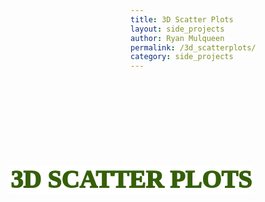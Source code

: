 ```yaml
---
title: 3D Scatter Plots
layout: side_projects
author: Ryan Mulqueen
permalink: /3d_scatterplots/
category: side_projects
---
```



<style>

h1 {
  text-transform: uppercase;
  font-size: clamp(5rem, 5vw + 0.5rem, 5rem);
  line-height: 0.9;
  margin: 0;
  color: antiquewhite;
  mix-blend-mode: hard-light;
  position:absolute; left:2rem; top: 4em;

  code {
    display: block;
    width: max-content;
    background: white;
    font-size: 0.5em;
    color: #355f08;
    padding: 0.1em;
    border-radius: 0.125em;
    margin-bottom: 0.05em;
    font-family: 'PT Sans';
    font-weight: 1000;
    top: 80vh;
    left: 4vw;
  }
}

.background_img {
  min-height: 100vh;
  background-image: url("{{site.baseurl}}/assets/images/cortex_scatterplot.png");
  color: white;
  display: flex;
  isolation: isolate;
  width: 70vw;

  /* Create the parallax scrolling effect */
  background-attachment: fixed;
  background-position: center;
  background-repeat: no-repeat;
  background-size: cover;

}


.background_img2 {
  min-height: 120vh;
  background-image: url("{{site.baseurl}}/assets/images/s3human_scatterplot.png");
  color: white;
  display: flex;
  isolation: isolate;
  width: 100vw;

  /* Create the parallax scrolling effect */
  background-attachment: fixed;
  background-position: center;
  background-repeat: no-repeat;
  background-size: cover;

}

.hero-intro {
  width: 100vw;
  padding: 2em;
}

</style>

<div class="background_img">
  <div class="hero-intro">
    <h1><code style="font-weight: 1000; font-family: 'PT Sans'" >3D Scatter Plots</code></h1>
  </div>
</div>

## Introduction

Here's how to generate 3D scatterplots of single cell experiments in Blender. To do this, we are going to use a similar shader to the one I use in the ["molecular render"](https://mulqueenr.github.io/molecular_render/) project. Additionally, I will be using blender's python console to read in a simple text file to populate a UMAP projection. 

For the text file, generate a header, tab-separated table with the following columns:

Cluster | cellID | X | Y | Z | cluster_color_hexvalue |
:--:|:--:|:--: | :--:|:--:|:--: | 
String, of cluster grouping | String, unique cell identifier| float of x coordinate | float of y coordinate | float of z coordinate | Hex value of fill color | 

Here's an example lines used for the render at the top of the page.

```bash
Astrocytes    TAGGTCCGACGTACTAGGGCCTCGGTCTATGGCCTA    4.24424248742567    -1.74691044949975    -6.48374510684418    #1C7D54
Astrocytes    ATTCAGAAGCATCGCGCAGCCAGACTCTATGGCCTA    3.60301401455387    -1.96493138894082    -6.47136162049336    #1C7D54
Astrocytes    TCAACGAGTTCGCGATGGTCAGAGCCCGCCGATATC    5.51775913941571    -1.87741656898663    -6.76243310557264    #1C7D54
```

Required software
- Blender v 2.93 or higher ([link](https://www.blender.org/))

## Description of the script and how to run

I set up a script to automate the full process. I'll list what is happening within the script so it is a bit easier to tweak. The blender-python (bpy) API is kind of in a state right now because there is a lot of active development. Sorry it isn't as readable as a good python script should be! To run the script, just open blender, change a window panel to "Python Console" or just press Shift+F4. Then run. The script makes a shader similar to what we use in the molecular render side project. It does this in python but the end result (when made nice to look at) is this:

<img src="{{site.baseurl}}/assets/images/scatterplot_cellshader.png">

This script uses linked objects (basically a way to save memory). To do this, it makes a "master" data point for each cluster, hides it, and then duplicates it for each data point. That means each data point isn't a unique object, but a copy with a unique location. Saves on a ton of time and memory.
In the future, the geometry or particle nodes might make this even easier, but this is what we have to work with now.
I've run this script on up to 200k cells. It seems to slow down the more data-blocks there are in the blender file. From my computer, I run the plotting in 1k cell batches. I find that for each 1K cells I plot, the next 1K cells take about 0.2-0.4 more seconds. This adds up with bigger files, but hey, at least it is linear. For my trash computer, 200k cells took about 2-3 hours.

Change these lines:
```python
#Input
file_xyz=open("C:/Users/Chad/Desktop/cortex.3D.table","r") #change the filepath to your tsv will the line format described above.
#Output
bpy.ops.wm.save_as_mainfile(filepath="C:/Users/Chad/Desktop/cortex.blend") #change filepath to the output blender file you would like
bpy.context.scene.render.filepath = 'cortex.test.png' #change file path to the output png you would like.

```

Here is the script as used to generate the hero image at the top of the page.

## The script

```python
#1. import modules
import bpy
import math
import time
import bmesh

#Read in file and store it in memory (this doesn't take up much memory)
file_xyz=open("C:/Users/mulqueen/Desktop/hg38_3d.umap.tsv","r") #change path to whatever filepath you want. I got my computer refurbished and it was named Chad. I swear it wasn't me.
tabraw=file_xyz.readlines()[1:]
data_count=len(tabraw)
file_xyz.close()

#initialize an object, a sphere, for our data points.
bpy.ops.mesh.primitive_uv_sphere_add(radius=0.05,segments=64, ring_count=32) #higher segments and ring_counts will make a smoother sphere, but I dont think its necessary
obj=bpy.context.active_object #select the sphere we just made

#set up a master shader material
mat = bpy.data.materials.new(name='mymat')
mat.use_nodes = True #use node trees, these can be seen by switching a panel to the shader editor if you want. It will look like the above shader, just not nicely placed.
mat_nodes = mat.node_tree.nodes
mat_links = mat.node_tree.links
mat = bpy.data.materials['mymat'] #Get the material you want 
node_to_delete =  mat.node_tree.nodes['Principled BSDF'] #Get the node in its node tree (replace the name below)
mat.node_tree.nodes.remove( node_to_delete ) #Remove it
#add all the nodes, using col_node as variable of each node as it is being made. then using that to modify default value fields
col_node=mat_nodes.new('ShaderNodeRGB')
col_node=mat_nodes.new('ShaderNodeFresnel')
bpy.data.materials["mymat"].node_tree.nodes['Fresnel'].inputs[0].default_value = 1.33

col_node=mat_nodes.new('ShaderNodeHueSaturation')
bpy.data.materials["mymat"].node_tree.nodes["Hue Saturation Value"].inputs[0].default_value = 1
bpy.data.materials["mymat"].node_tree.nodes["Hue Saturation Value"].inputs[1].default_value = 0.7
bpy.data.materials["mymat"].node_tree.nodes["Hue Saturation Value"].inputs[2].default_value = 2
bpy.data.materials["mymat"].node_tree.nodes["Hue Saturation Value"].inputs[3].default_value = 0

col_node=mat_nodes.new('ShaderNodeMath')
bpy.data.materials["mymat"].node_tree.nodes["Math"].operation = 'MULTIPLY'

col_node=mat_nodes.new('ShaderNodeBsdfRefraction')
bpy.data.materials["mymat"].node_tree.nodes["Refraction BSDF"].inputs[1].default_value = 1

col_node=mat_nodes.new('ShaderNodeBsdfGlossy')
bpy.data.materials["mymat"].node_tree.nodes["Glossy BSDF"].inputs[1].default_value = 1

col_node=mat_nodes.new('ShaderNodeHueSaturation')
bpy.data.materials["mymat"].node_tree.nodes["Hue Saturation Value.001"].inputs[0].default_value = 1
bpy.data.materials["mymat"].node_tree.nodes["Hue Saturation Value.001"].inputs[1].default_value = 0.4
bpy.data.materials["mymat"].node_tree.nodes["Hue Saturation Value.001"].inputs[2].default_value = 2

col_node=mat_nodes.new('ShaderNodeMixShader')
col_node=mat_nodes.new('ShaderNodeVolumeAbsorption')
bpy.data.materials["mymat"].node_tree.nodes["Volume Absorption"].inputs[1].default_value = 0.3

col_node=mat_nodes.new('ShaderNodeBsdfTranslucent')
col_node=mat_nodes.new('ShaderNodeLightPath')
col_node=mat_nodes.new('ShaderNodeMixShader')

#build node tree links (going from left most inputs)
#sorry this is a monstrosity
mat_links.new(bpy.data.materials["mymat"].node_tree.nodes['RGB'].outputs[0], bpy.data.materials["mymat"].node_tree.nodes["Hue Saturation Value"].inputs[4])
mat_links.new(bpy.data.materials["mymat"].node_tree.nodes['RGB'].outputs[0], bpy.data.materials["mymat"].node_tree.nodes["Hue Saturation Value.001"].inputs[4])
mat_links.new(bpy.data.materials["mymat"].node_tree.nodes['RGB'].outputs[0], bpy.data.materials["mymat"].node_tree.nodes["Volume Absorption"].inputs[0])

mat_links.new(bpy.data.materials["mymat"].node_tree.nodes['Fresnel'].outputs[0], bpy.data.materials["mymat"].node_tree.nodes["Math"].inputs[0])

mat_links.new(bpy.data.materials["mymat"].node_tree.nodes['Hue Saturation Value'].outputs[0], bpy.data.materials["mymat"].node_tree.nodes["Refraction BSDF"].inputs[0])
mat_links.new(bpy.data.materials["mymat"].node_tree.nodes['Hue Saturation Value'].outputs[0], bpy.data.materials["mymat"].node_tree.nodes["Glossy BSDF"].inputs[0])

mat_links.new(bpy.data.materials["mymat"].node_tree.nodes["Math"].outputs[0], bpy.data.materials["mymat"].node_tree.nodes["Mix Shader"].inputs[0])
mat_links.new(bpy.data.materials["mymat"].node_tree.nodes["Refraction BSDF"].outputs[0], bpy.data.materials["mymat"].node_tree.nodes["Mix Shader"].inputs[1])
mat_links.new(bpy.data.materials["mymat"].node_tree.nodes["Glossy BSDF"].outputs[0], bpy.data.materials["mymat"].node_tree.nodes["Mix Shader"].inputs[2])

mat_links.new(bpy.data.materials["mymat"].node_tree.nodes["Hue Saturation Value.001"].outputs[0], bpy.data.materials["mymat"].node_tree.nodes["Translucent BSDF"].inputs[0])

mat_links.new(bpy.data.materials["mymat"].node_tree.nodes["Volume Absorption"].outputs[0], bpy.data.materials["mymat"].node_tree.nodes["Material Output"].inputs[1])
mat_links.new(bpy.data.materials["mymat"].node_tree.nodes["Translucent BSDF"].outputs[0], bpy.data.materials["mymat"].node_tree.nodes["Mix Shader.001"].inputs[2])
mat_links.new(bpy.data.materials["mymat"].node_tree.nodes["Mix Shader"].outputs[0], bpy.data.materials["mymat"].node_tree.nodes["Mix Shader.001"].inputs[1])
mat_links.new(bpy.data.materials["mymat"].node_tree.nodes["Light Path"].outputs[1], bpy.data.materials["mymat"].node_tree.nodes["Mix Shader.001"].inputs[0])

mat_links.new(bpy.data.materials["mymat"].node_tree.nodes["Mix Shader.001"].outputs[0], bpy.data.materials["mymat"].node_tree.nodes["Material Output"].inputs[0])


#set up render engine and scene
bpy.context.scene.render.engine="CYCLES" #set render engine to CYCLES
bpy.data.scenes["Scene"].cycles.denoiser="NLM" #set denoiser for render
bpy.data.scenes["Scene"].cycles.samples=512 #this is a whole lotta sampling
bpy.context.scene.render.image_settings.color_depth = '16' #more color channels!
bpy.context.scene.render.resolution_x = 3840 #up the resolution
bpy.context.scene.render.resolution_y = 2160
bpy.data.objects["Sphere"].hide_render = True # hide sphere in render
bpy.data.objects["Sphere"].hide_viewport=True
bpy.data.lights["Light"].energy = 100000 # increase light wattage
bpy.data.lights["Light"].shadow_soft_size= 1
bpy.data.objects["Light"].location=(5,-5,10) #location and rotation i deteremined manually and just set up here for convenience

#set up stage by cutting up the default cube vertices and smoothing it
obj_cube=bpy.data.objects["Cube"]
obj_cube.scale=(30,30,30) #scale up the cube
#this is to cut out a vertex to make an open box
bpy.context.view_layer.objects.active = obj_cube
bpy.ops.object.mode_set(mode='EDIT')
bpy.ops.mesh.select_mode(type="VERT")  # Switch to edge select mode
bm = bmesh.from_edit_mesh(obj_cube.data)  # Create bmesh object for easy mesh evaluation
bm.verts.ensure_lookup_table()
bm.verts.remove(bm.verts[2]) # Write the mesh back
bmesh.update_edit_mesh(obj_cube.data)  # Update the mesh in edit mode
bpy.ops.object.mode_set(mode='OBJECT') #switch back to object mode when done
bpy.ops.object.modifier_add(type='SUBSURF') #make it smooth
bpy.data.objects["Cube"].modifiers["Subdivision"].render_levels=6
bpy.data.objects["Cube"].location=(-4,4.3,17.725) #change the location for more dramatic shadows

#move the camera and rotate
bpy.data.objects["Camera"].location=(34.61997604370117, -40.53969955444336, 25.66326904296875)
bpy.data.objects["Camera"].rotation_euler=(1.1093189716339111, 0.0, 0.8149281740188599)

#finally ready to start reading in our data
scene=bpy.context.scene

#set up a material per hex color, name as annotation
#this is looping through the file, grabbing the unique clusters and there color codes, then making a dictionary for look up later
start = time.time()
annot={}
for line in tabraw[1:]:
  line=line.replace('\n','')
  l=line.split('\t')
  if l[0] not in annot:
    hexcode=l[5].lstrip("#")
    rgb=[int(hexcode[i:i+2], 16) for i in (0, 2, 4)]
    r=float(rgb[0])/255 #color of spheres, blender uses 0-1 scale
    g=float(rgb[1])/255
    b=float(rgb[2])/255
    clust=str(l[0])
    annot[clust]=[r,g,b]

end = time.time()
print(end - start)

#make a custom material shader for each annotation (just changing color)
#this copies the material shader we set up earlier, and then changes the input color
master_mat=source_mat = bpy.data.materials["mymat"]
for i in annot.keys():
  copied_mat = master_mat.copy()
  copied_mat.name=i
  bpy.data.materials[i].node_tree.nodes["RGB"].outputs[0].default_value[0]=annot[i][0]
  bpy.data.materials[i].node_tree.nodes["RGB"].outputs[0].default_value[1]=annot[i][1]
  bpy.data.materials[i].node_tree.nodes["RGB"].outputs[0].default_value[2]=annot[i][2]


#make a custom collection for each annotation. this makes a "master sphere" to link for each cluster also
for i in annot.keys():
  collection = bpy.data.collections.new(i) #make new collection
  bpy.context.scene.collection.children.link(collection) #link new collection
  mat = bpy.data.materials.get(i) #set material properties of collection
  name=str(i)+"_master" #make name of master sphere
  new_obj = bpy.data.objects.new(name, scene.objects.get("Sphere").data) #make a new copy
  new_obj.data = scene.objects.get("Sphere").data.copy()
  bpy.data.collections[i].objects.link(new_obj) #link new object to collection
  new_obj.data.materials.append(mat) #add material
  bpy.data.objects[name].hide_render = True # hide masters
  bpy.data.objects[name].hide_viewport=True

#make a dictionary look up for copying master spheres
master_sphere={}
for i in annot.keys():
  master_sphere[i]=scene.objects.get(i+"_master").data

#define a nice function to copy data points and link them to the master spheres. also places the copies into nice cluster named collections for easier navigation.
def add_data_point(input_dat):
    line=input_dat
    line=line.replace('\n','')
    l=line.split('\t')
    #print(line)
    x=float(l[2]) #location of spheres
    y=float(l[3])
    z=float(l[4])
    name=str(l[1])
    clust=str(l[0])
    my_new_obj = bpy.data.objects.new(name,master_sphere[clust])
    my_new_obj.location = (x,y,z)       
    my_new_obj.hide_viewport=False
    my_new_obj.hide_render=False
    bpy.data.collections[clust].objects.link(my_new_obj)

n=1000
in_list = [tabraw[i * n:(i + 1) * n] for i in range((len(tabraw) + n + 1) // n )] 
for in_dat_list in in_list:
  start = time.time()
  out=[add_data_point(in_dat) for in_dat in in_dat_list] 
  end = time.time()
  print(end - start)


#some last minute tweaks, here are some convenience functions if you want to change things. I also encourage you to play around with lighting and camera positioning to get some interesting views of your data.
#to adjust size of points
for clust in annot.keys():
  for i in bpy.data.collections[clust].objects:
    i.scale=(0.5,0.5,0.5)


#to adjust alpha value and translucence of material properties
for clust in annot.keys():
  bpy.data.materials[clust].node_tree.nodes["RGB"].outputs[0].default_value[3] = 0.3
  bpy.data.materials[clust].node_tree.nodes["Volume Absorption"].inputs[1].default_value = 0.1


bpy.ops.wm.save_as_mainfile(filepath="C:/Users/mulqueen/Desktop/cortex.blend") #save blender file

bpy.context.scene.render.filepath = 'cortex.test.png'
bpy.ops.render.render(write_still=True) #render and save file

```

## Bonus
Here I took the human s3-ATAC brain data and colored by cell type. I then cranked up the emission strength and removed all external lights.


<div class="background_img2">
</div>